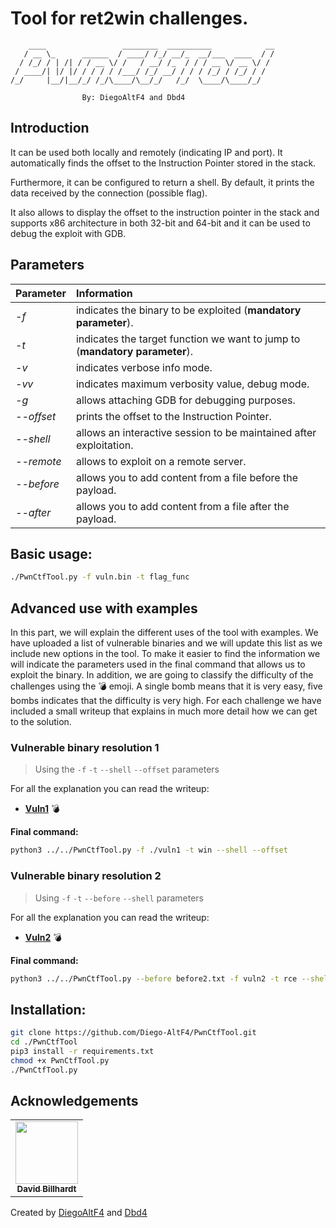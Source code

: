 #  Tool for ret2win challenges.  

```
    ____                 ________  __________            __
   / __ \_      ______  / ____/ /_/ __/_  __/___  ____  / /
  / /_/ / | /| / / __ \/ /   / __/ /_  / / / __ \/ __ \/ / 
 / ____/| |/ |/ / / / / /___/ /_/ __/ / / / /_/ / /_/ / /  
/_/     |__/|__/_/ /_/\____/\__/_/   /_/  \____/\____/_/   
                                                           
                By: DiegoAltF4 and Dbd4

```


## Introduction

It can be used both locally and remotely (indicating IP and port). It automatically finds the offset to the Instruction Pointer stored in the stack. 

Furthermore, it can be configured to return a shell. By default, it prints the data received by the connection (possible flag). 

It also allows to display the offset to the instruction pointer in the stack and supports x86 architecture in both 32-bit and 64-bit and it can be used to debug the exploit with GDB. 


## Parameters

| Parameter    | Information |
|:-------------|:-------------|
| *-f*          | indicates the binary to be exploited (**mandatory parameter**). |
| *-t*     | indicates the target function we want to jump to (**mandatory parameter**). |
| *-v* | indicates verbose info mode. |
| *-vv*         | indicates maximum verbosity value, debug mode. |
| *-g* | allows attaching GDB for debugging purposes. |
| *--offset* | prints the offset to the Instruction Pointer. |
| *--shell* | allows an interactive session to be maintained after exploitation. |
| *--remote* | allows to exploit on a remote server. |
| *--before* | allows you to add content from a file before the payload. |
| *--after* | allows you to add content from a file after the payload. |

## Basic usage:

````bash
./PwnCtfTool.py -f vuln.bin -t flag_func
````


## Advanced use with examples


In this part, we will explain the different uses of the tool with examples. We have uploaded a list of vulnerable binaries and we will update this list as we include new options in the tool.
To make it easier to find the information we will indicate the parameters used in the final command that allows us to exploit the binary. In addition, we are going to classify the difficulty of the challenges using the 💣 emoji. A single bomb means that it is very easy, five bombs indicates that the difficulty is very high. 
For each challenge we have included a small writeup that explains in much more detail how we can get to the solution. 


### Vulnerable binary resolution 1


> Using the `-f` `-t` `--shell` `--offset` parameters 

For all the explanation you can read the writeup:

* [**Vuln1**](Example_binaries/Example1/) 💣

**Final command:**

```bash
python3 ../../PwnCtfTool.py -f ./vuln1 -t win --shell --offset
```


### Vulnerable binary resolution 2

> Using `-f` `-t` `--before` `--shell` parameters 

For all the explanation you can read the writeup:

* [**Vuln2**](Example_binaries/Example2/) 💣

**Final command:**

```bash
python3 ../../PwnCtfTool.py --before before2.txt -f vuln2 -t rce --shell
```

## Installation:

```bash
git clone https://github.com/Diego-AltF4/PwnCtfTool.git
cd ./PwnCtfTool
pip3 install -r requirements.txt
chmod +x PwnCtfTool.py
./PwnCtfTool.py
```


## Acknowledgements

<table>
  <tr>
    <td align="center">
      <a href="https://github.com/dbd4">
      <img src="https://pbs.twimg.com/profile_images/1380667733449306113/7rJEid1j_400x400.jpg" width="100px;" alt=""/><br/>
      <sub><b>David Billhardt</b></sub></a><br/>
    </td>
  </tr>
</table>

Created by [DiegoAltF4](https://twitter.com/Diego_AltF4) and [Dbd4](https://twitter.com/DavidBillhardt)

